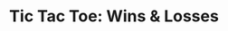 ---
title: 'Tic Tac Toe: Wins & Losses'
api:
  file: scyted-tv-api.json
  operationId: post_new-endpoint-1
deprecated: false
hidden: false
link:
  new_tab: false
metadata:
  robots: index
---